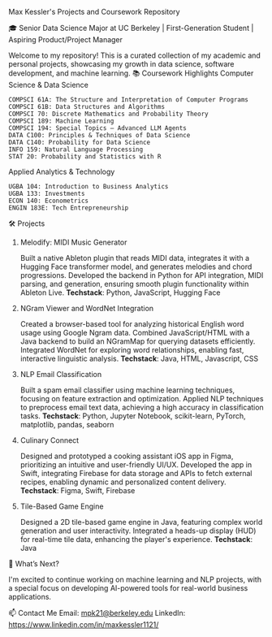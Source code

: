 Max Kessler's Projects and Coursework Repository

🎓 Senior Data Science Major at UC Berkeley | First-Generation Student | Aspiring Product/Project Manager

Welcome to my repository! This is a curated collection of my academic and personal projects, showcasing my growth in data science, software development, and machine learning.
📚 Coursework Highlights
Computer Science & Data Science

    COMPSCI 61A: The Structure and Interpretation of Computer Programs
    COMPSCI 61B: Data Structures and Algorithms
    COMPSCI 70: Discrete Mathematics and Probability Theory
    COMPSCI 189: Machine Learning 
    COMPSCI 194: Special Topics – Advanced LLM Agents
    DATA C100: Principles & Techniques of Data Science
    DATA C140: Probability for Data Science
    INFO 159: Natural Language Processing
    STAT 20: Probability and Statistics with R

Applied Analytics & Technology

    UGBA 104: Introduction to Business Analytics
    UGBA 133: Investments
    ECON 140: Econometrics
    ENGIN 183E: Tech Entrepreneurship

🛠️ Projects
1. Melodify: MIDI Music Generator

    Built a native Ableton plugin that reads MIDI data, integrates it with a Hugging Face transformer model, and generates melodies and chord progressions.
    Developed the backend in Python for API integration, MIDI parsing, and generation, ensuring smooth plugin functionality within Ableton Live.
    **Techstack**: Python, JavaScript, Hugging Face

2. NGram Viewer and WordNet Integration

    Created a browser-based tool for analyzing historical English word usage using Google Ngram data.
    Combined JavaScript/HTML with a Java backend to build an NGramMap for querying datasets efficiently.
    Integrated WordNet for exploring word relationships, enabling fast, interactive linguistic analysis.
    **Techstack**: Java, HTML, Javascript, CSS

3. NLP Email Classification 

    Built a spam email classifier using machine learning techniques, focusing on feature extraction and optimization.
    Applied NLP techniques to preprocess email text data, achieving a high accuracy in classification tasks.
    **Techstack**: Python, Jupyter Notebook, scikit-learn, PyTorch, matplotlib, pandas, seaborn

4. Culinary Connect

    Designed and prototyped a cooking assistant iOS app in Figma, prioritizing an intuitive and user-friendly UI/UX.
    Developed the app in Swift, integrating Firebase for data storage and APIs to fetch external recipes, enabling dynamic and personalized content delivery.
    **Techstack**: Figma, Swift, Firebase
   
5. Tile-Based Game Engine

    Designed a 2D tile-based game engine in Java, featuring complex world generation and user interactivity.
    Integrated a heads-up display (HUD) for real-time tile data, enhancing the player's experience.
    **Techstack**: Java


📝 What’s Next?

I'm excited to continue working on machine learning and NLP projects, with a special focus on developing AI-powered tools for real-world business applications.

📫 Contact Me
Email: mpk21@berkeley.edu
LinkedIn: https://www.linkedin.com/in/maxkessler1121/ 
